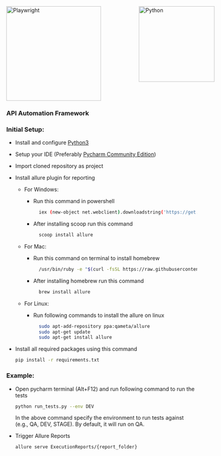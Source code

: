 <div style="display: flex;">
    <a href="https://playwright.dev/">
        <img alt="Playwright" src="https://www.lambdatest.com/resources/images/header/Playwright_logo.svg" width="250" style="margin-right: 100px;"/>
    </a>
    <a href="https://www.python.org/">
        <img alt="Python" src="https://www.python.org/static/img/python-logo.png" width="200"/>
    </a>
</div>

### **API Automation Framework**

### Initial Setup:
- Install and configure [Python3](https://www.python.org/downloads/)
- Setup your IDE (Preferably [Pycharm Community Edition](https://www.jetbrains.com/pycharm/download/#section=windows))
- Import cloned repository as project
- Install allure plugin for reporting

    - For Windows:
      - Run this command in powershell
          ```sh
            iex (new-object net.webclient).downloadstring('https://get.scoop.sh')
          ```
      - After installing scoop run this command
          ```sh
            scoop install allure
          ```

    - For Mac:
      - Run this command on terminal to install homebrew
          ```sh
            /usr/bin/ruby -e "$(curl -fsSL https://raw.githubusercontent.com/Homebrew/install/master/install)"
          ```
      - After installing homebrew run this command
          ```sh
            brew install allure
          ```

    - For Linux:
      - Run following commands to install the allure on linux
          ```sh
            sudo apt-add-repository ppa:qameta/allure
            sudo apt-get update
            sudo apt-get install allure
          ```

- Install all required packages using this command
    ```sh
    pip install -r requirements.txt
    ```

### Example:
- Open pycharm terminal (Alt+F12) and run following command to run the tests
    ```sh
    python run_tests.py --env DEV 
    ```
  In the above command specify the environment to run tests against (e.g., QA, DEV, STAGE). By default, it will run on QA.

- Trigger Allure Reports
    ```sh
    allure serve ExecutionReports/{report_folder}
    ```
